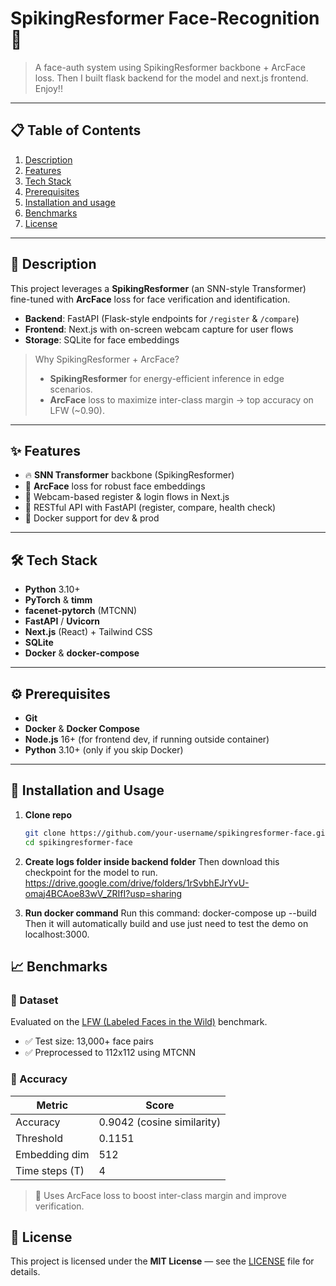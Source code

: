 # SpikingResformer Face-Recognition 🚀

> A face-auth system using SpikingResformer backbone + ArcFace loss. Then I built flask backend for the model and next.js frontend. Enjoy!!

---

## 📋 Table of Contents
1. [Description](#description)  
2. [Features](#features)  
3. [Tech Stack](#tech-stack)  
4. [Prerequisites](#prerequisites)  
5. [Installation and usage](#installation)     
6. [Benchmarks](#benchmarks)  
7. [License](#license)  

---

## 📖 Description
This project leverages a **SpikingResformer** (an SNN-style Transformer) fine-tuned with **ArcFace** loss for face verification and identification.  
- **Backend**: FastAPI (Flask-style endpoints for `/register` & `/compare`)  
- **Frontend**: Next.js with on-screen webcam capture for user flows  
- **Storage**: SQLite for face embeddings  

> Why SpikingResformer + ArcFace?  
> - **SpikingResformer** for energy-efficient inference in edge scenarios.  
> - **ArcFace** loss to maximize inter-class margin → top accuracy on LFW (~0.90).  

---

## ✨ Features
- 🔥 **SNN Transformer** backbone (SpikingResformer)  
- 🎯 **ArcFace** loss for robust face embeddings  
- 📸 Webcam-based register & login flows in Next.js  
- 🔌 RESTful API with FastAPI (register, compare, health check)  
- 🐳 Docker support for dev & prod  

---

## 🛠️ Tech Stack
- **Python** 3.10+  
- **PyTorch** & **timm**  
- **facenet-pytorch** (MTCNN)  
- **FastAPI** / **Uvicorn**  
- **Next.js** (React) + Tailwind CSS  
- **SQLite**  
- **Docker** & **docker-compose**  

---

## ⚙️ Prerequisites
- **Git**  
- **Docker** & **Docker Compose**  
- **Node.js** 16+ (for frontend dev, if running outside container)  
- **Python** 3.10+ (only if you skip Docker)  

---

## 🚀 Installation and Usage

1. **Clone repo**  
   ```bash
   git clone https://github.com/your-username/spikingresformer-face.git
   cd spikingresformer-face

2. **Create logs folder inside backend folder**
    Then download this checkpoint for the model to run.
    https://drive.google.com/drive/folders/1rSvbhEJrYvU-omaj4BCAoe83wV_ZRIfI?usp=sharing

3. **Run docker command**
    Run this command: docker-compose up --build
    Then it will automatically build and use just need to test the demo on localhost:3000.


## 📈 Benchmarks

### 📁 Dataset
Evaluated on the [LFW (Labeled Faces in the Wild)](https://www.kaggle.com/datasets/jessicali9530/lfw-dataset) benchmark.

- ✅ Test size: 13,000+ face pairs
- ✅ Preprocessed to 112x112 using MTCNN

### 🎯 Accuracy
| Metric        | Score                     |
|---------------|---------------------------|
| Accuracy      | 0.9042 (cosine similarity)|
| Threshold     |  0.1151                   |
| Embedding dim | 512                       |
| Time steps (T)| 4                         |

> 🧠 Uses ArcFace loss to boost inter-class margin and improve verification.


## 📜 License

This project is licensed under the **MIT License** — see the [LICENSE](./LICENSE) file for details.
